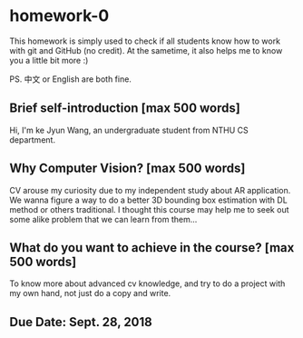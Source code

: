 # homework-0
This homework is simply used to check if all students know how to work with git and GitHub (no credit).
At the sametime, it also helps me to know you a little bit more :)

PS. 中文 or English are both fine.

## Brief self-introduction [max 500 words]
Hi, I'm ke Jyun Wang, an undergraduate student from NTHU CS department. 
## Why Computer Vision? [max 500 words]
CV arouse my curiosity due to my independent study about AR application. We wanna figure a way to do a better 3D 
bounding box estimation with DL method or others traditional. I thought this course may help me to seek out some
alike problem that we can learn from them...  
## What do you want to achieve in the course? [max 500 words]
To know more about advanced cv knowledge, and try to do a project with my own hand, not just do a copy and write.
## Due Date: Sept. 28, 2018
